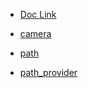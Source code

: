 - [Doc Link](https://docs.flutter.dev/cookbook/plugins/picture-using-camera)

- [camera](https://pub.dev/packages/camera)

- [path](https://pub.dev/packages/path)

- [path_provider](https://pub.dev/packages/path_provider)